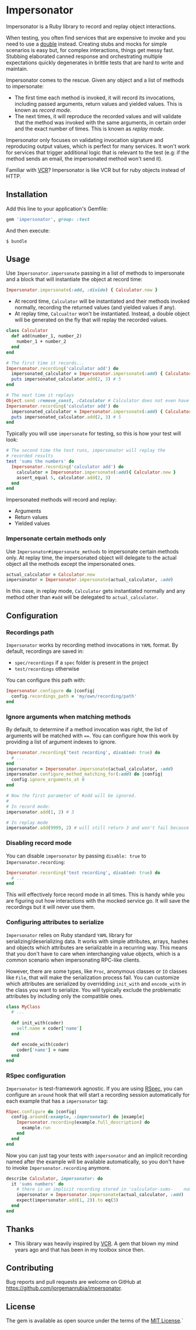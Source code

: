 # Impersonator

Impersonator is a Ruby library to record and replay object interactions. 

When testing, you often find services that are expensive to invoke and you need to use a [double](https://martinfowler.com/bliki/TestDouble.html) instead. Creating stubs and mocks for simple scenarios is easy but, for complex interactions, things get messy fast. Stubbing elaborated canned response and orchestrating multiple expectations quickly degenerates in brittle tests that are hard to write and maintain.

Impersonator comes to the rescue. Given any object and a list of methods to impersonate:

- The first time each method is invoked, it will record its invocations, including passed arguments, return values and yielded values. This is known as *record mode*.
- The next times, it will reproduce the recorded values and will validate that the method was invoked with the same arguments, in certain order and the exact number of times. This is known as *replay mode*.

Impersonator only focuses on validating invocation signature and reproducing output values, which is perfect for many services. It won't work for services that trigger additional logic that is relevant to the test (e.g: if the method sends an email, the impersonated method won't send it). 

Familiar with [VCR](https://github.com/vcr/vcr)? Impersonator is like VCR but for ruby objects instead of HTTP.

## Installation

Add this line to your application's Gemfile:

```ruby
gem 'impersonator', group: :test
```

And then execute:

    $ bundle

## Usage

Use `Impersonator.impersonate` passing in a list of methods to impersonate and a block that will instantiate the object at record time:

```ruby
Impersonator.impersonate(:add, :divide) { Calculator.new }
```

* At record time, `Calculator` will be instantiated and their methods invoked normally, recording the returned values (and yielded values if any).
* At replay time, `Calcualtor` won't be instantiated. Instead, a double object will be generated on the fly that will replay the recorded values.

```ruby
class Calculator
  def add(number_1, number_2)
    number_1 + number_2
  end
end

# The first time it records...
Impersonator.recording('calculator add') do
  impersonated_calculator = Impersonator.impersonate(:add) { Calculator.new }
  puts impersonated_calculator.add(2, 3) # 5
end

# The next time it replays
Object.send :remove_const, :Calculator # Calculator does not even have to exist now
Impersonator.recording('calculator add') do
  impersonated_calculator = Impersonator.impersonate(:add) { Calculator.new }
  puts impersonated_calculator.add(2, 3) # 5
end
```

Typically you will use `impersonate` for testing, so this is how your test will look:

```ruby
# The second time the test runs, impersonator will replay the
# recorded results
test 'sums the numbers' do
  Impersonator.recording('calculator add') do
    calculator = Impersonator.impersonate(:add){ Calculator.new }
    assert_equal 5, calculator.add(2, 3)
  end
end
```

Impersonated methods will record and replay:

- Arguments
- Return values
- Yielded values

### Impersonate certain methods only

Use `Impersonator#impersonate_methods` to impersonate certain methods only. At replay time, the impersonated object will delegate to the actual object all the methods except the impersonated ones. 

```ruby
actual_calculator = Calculator.new
impersonator = Impersonator.impersonate(actual_calculator, :add)
```

In this case, in replay mode, `Calculator` gets instantiated normally and any method other than `#add`  will be delegated to `actual_calculator`.

## Configuration

### Recordings path

`Impersonator` works by recording method invocations in `YAML` format. By default, recordings are saved in:

- `spec/recordings` if a `spec` folder is present in the project
- `test/recordings` otherwise

You can configure this path with:

```ruby
Impersonator.configure do |config|
  config.recordings_path = 'my/own/recording/path'
end
```

### Ignore arguments when matching methods

By default, to determine if a method invocation was right, the list of arguments will be matched with `==`. You can configure how this work by providing a list of argument indexes to ignore.

```ruby
Impersonator.recording('test recording', disabled: true) do
  # ...
end
impersonator = Impersonator.impersonate(actual_calculator, :add)
impersonator.configure_method_matching_for(:add) do |config|
  config.ignore_arguments_at 0
end

# Now the first parameter of #add will be ignored.
#
# In record mode:
impersonator.add(1, 2) # 3

# In replay mode
impersonator.add(9999, 2) # will still return 3 and won't fail because the first argument is ignored
```

### Disabling record mode

You can disable `impersonator` by passing `disable: true` to `Impersonator.recording`:

```ruby
Impersonator.recording('test recording', disabled: true) do
  # ...
end
```

This will effectively force record mode in all times. This is handy while you are figuring out how interactions with the mocked service go. It will save the recordings but it will never use them.

### Configuring attributes to serialize

`Impersonator` relies on Ruby standard `YAML` library for serializing/deserializing data. It works with simple attributes, arrays, hashes and objects which attributes are serializable in a recurring way. This means that you don't have to care when interchanging value objects, which is a common scenario when impersonating RPC-like clients.

However, there are some types, like `Proc`, anonymous classes  or `IO` classes like `File`, that will make the serialization process fail. You can customize which attributes are serialized by overridding `init_with` and `encode_with` in the class you want to serialize. You will typically exclude the problematic attributes by including only the compatible ones.

```ruby
class MyClass
  # ...
  
  def init_with(coder)
    self.name = coder['name']
  end

  def encode_with(coder)
    coder['name'] = name
  end
end
```

### RSpec configuration

`Impersonator` is test-framework agnostic. If you are using [RSpec](https://rspec.info), you can configure an `around` hook that will start a recording session automatically for each example that has a `impersonator` tag:

```ruby
RSpec.configure do |config|
  config.around(:example, :impersonator) do |example|
    Impersonator.recording(example.full_description) do
      example.run
    end
  end
end
```

Now you can just tag your tests with `impersonator` and an implicit recording named after the example will be available automatically, so you don't have to invoke `Impersonator.recording` anymore.

```ruby
describe Calculator, impersonator: do
  it 'sums numbers' do
    # there is an implicit recording stored in 'calculator-sums-	numbers.yaml'
    impersonator = Impersonator.impersonate(actual_calculator, :add)
    expect(impersonator.add(1, 2)).to eq(3)
  end
end
```

## Thanks

- This library was heavily inspired by [VCR](https://github.com/vcr/vcr). A gem that blown my mind years ago and that has been in my toolbox since then.

## Contributing

Bug reports and pull requests are welcome on GitHub at https://github.com/jorgemanrubia/impersonator.

## License

The gem is available as open source under the terms of the [MIT License](https://opensource.org/licenses/MIT).`
